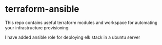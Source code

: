 # terraform-ansible
This repo contains useful terraform modules and workspace for automating your infrastructure provisioning

I have added ansible role for deploying elk stack in a ubuntu server
